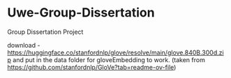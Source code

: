 # Uwe-Group-Dissertation
 Group Dissertation Project
 
 download - https://huggingface.co/stanfordnlp/glove/resolve/main/glove.840B.300d.zip and put in the data folder for gloveEmbedding to work. (taken from https://github.com/stanfordnlp/GloVe?tab=readme-ov-file)
 

